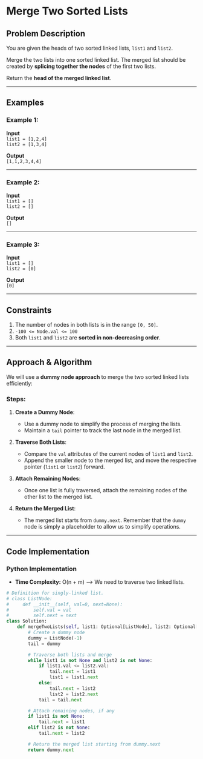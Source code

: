 # Merge Two Sorted Lists

## Problem Description

You are given the heads of two sorted linked lists, `list1` and `list2`.

Merge the two lists into one sorted linked list. The merged list should be created by **splicing together the nodes** of the first two lists.

Return the **head of the merged linked list**.

---

## Examples

### Example 1:

**Input**  
`list1 = [1,2,4]`  
`list2 = [1,3,4]`

**Output**  
`[1,1,2,3,4,4]`

---

### Example 2:

**Input**  
`list1 = []`  
`list2 = []`

**Output**  
`[]`

---

### Example 3:

**Input**  
`list1 = []`  
`list2 = [0]`

**Output**  
`[0]`

---

## Constraints

1. The number of nodes in both lists is in the range `[0, 50]`.
2. `-100 <= Node.val <= 100`
3. Both `list1` and `list2` are **sorted in non-decreasing order**.

---

## Approach & Algorithm

We will use a **dummy node approach** to merge the two sorted linked lists efficiently:

### Steps:

1. **Create a Dummy Node**:

   - Use a dummy node to simplify the process of merging the lists.
   - Maintain a `tail` pointer to track the last node in the merged list.

2. **Traverse Both Lists**:

   - Compare the `val` attributes of the current nodes of `list1` and `list2`.
   - Append the smaller node to the merged list, and move the respective pointer (`list1` or `list2`) forward.

3. **Attach Remaining Nodes**:

   - Once one list is fully traversed, attach the remaining nodes of the other list to the merged list.

4. **Return the Merged List**:
   - The merged list starts from `dummy.next`. Remember that the `dummy` node is simply a placeholder to allow us to simplify operations.

---

## Code Implementation

### Python Implementation

- **Time Complexity:** O(n + m) --> We need to traverse two linked lists.

```python
# Definition for singly-linked list.
# class ListNode:
#     def __init__(self, val=0, next=None):
#         self.val = val
#         self.next = next
class Solution:
    def mergeTwoLists(self, list1: Optional[ListNode], list2: Optional[ListNode]) -> Optional[ListNode]:
        # Create a dummy node
        dummy = ListNode(-1)
        tail = dummy

        # Traverse both lists and merge
        while list1 is not None and list2 is not None:
            if list1.val <= list2.val:
                tail.next = list1
                list1 = list1.next
            else:
                tail.next = list2
                list2 = list2.next
            tail = tail.next

        # Attach remaining nodes, if any
        if list1 is not None:
            tail.next = list1
        elif list2 is not None:
            tail.next = list2

        # Return the merged list starting from dummy.next
        return dummy.next
```
